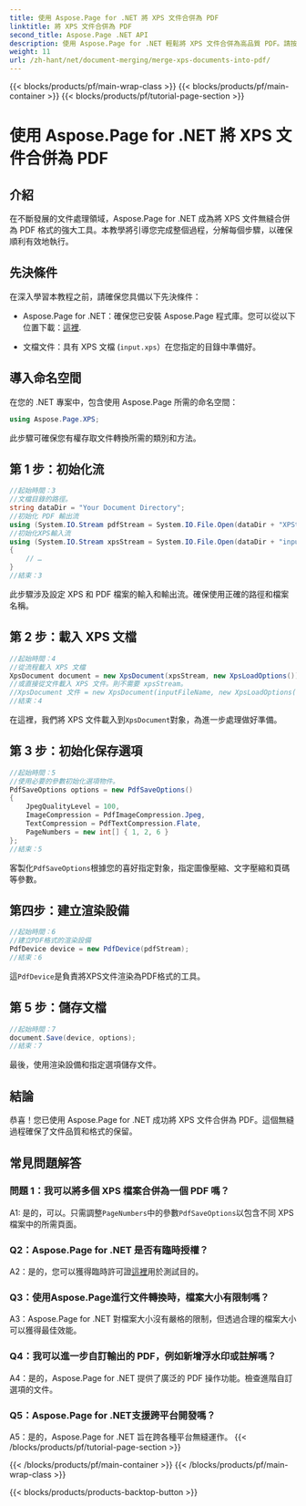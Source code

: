 ```yaml
---
title: 使用 Aspose.Page for .NET 將 XPS 文件合併為 PDF
linktitle: 將 XPS 文件合併為 PDF
second_title: Aspose.Page .NET API
description: 使用 Aspose.Page for .NET 輕鬆將 XPS 文件合併為高品質 PDF。請按照我們的逐步指南獲得流暢的文件轉換體驗。
weight: 11
url: /zh-hant/net/document-merging/merge-xps-documents-into-pdf/
---
```


{{< blocks/products/pf/main-wrap-class >}}
{{< blocks/products/pf/main-container >}}
{{< blocks/products/pf/tutorial-page-section >}}

# 使用 Aspose.Page for .NET 將 XPS 文件合併為 PDF

## 介紹

在不斷發展的文件處理領域，Aspose.Page for .NET 成為將 XPS 文件無縫合併為 PDF 格式的強大工具。本教學將引導您完成整個過程，分解每個步驟，以確保順利有效地執行。

## 先決條件

在深入學習本教程之前，請確保您具備以下先決條件：

-  Aspose.Page for .NET：確保您已安裝 Aspose.Page 程式庫。您可以從以下位置下載：[這裡](https://releases.aspose.com/page/net/).

- 文檔文件：具有 XPS 文檔 (`input.xps`）在您指定的目錄中準備好。

## 導入命名空間

在您的 .NET 專案中，包含使用 Aspose.Page 所需的命名空間：

```csharp
using Aspose.Page.XPS;
```

此步驟可確保您有權存取文件轉換所需的類別和方法。

## 第 1 步：初始化流

```csharp
//起始時間：3
//文檔目錄的路徑。
string dataDir = "Your Document Directory";
//初始化 PDF 輸出流
using (System.IO.Stream pdfStream = System.IO.File.Open(dataDir + "XPStoPDF_out.pdf", System.IO.FileMode.OpenOrCreate, System.IO.FileAccess.Write))
//初始化XPS輸入流
using (System.IO.Stream xpsStream = System.IO.File.Open(dataDir + "input.xps", System.IO.FileMode.Open))
{
    // …
}
//結束：3
```

此步驟涉及設定 XPS 和 PDF 檔案的輸入和輸出流。確保使用正確的路徑和檔案名稱。

## 第 2 步：載入 XPS 文檔

```csharp
//起始時間：4
//從流程載入 XPS 文檔
XpsDocument document = new XpsDocument(xpsStream, new XpsLoadOptions());
//或直接從文件載入 XPS 文件。則不需要 xpsStream。
//XpsDocument 文件 = new XpsDocument(inputFileName, new XpsLoadOptions());
//結束：4
```

在這裡，我們將 XPS 文件載入到`XpsDocument`對象，為進一步處理做好準備。

## 第 3 步：初始化保存選項

```csharp
//起始時間：5
//使用必要的參數初始化選項物件。
PdfSaveOptions options = new PdfSaveOptions()
{
    JpegQualityLevel = 100,
    ImageCompression = PdfImageCompression.Jpeg,
    TextCompression = PdfTextCompression.Flate,
    PageNumbers = new int[] { 1, 2, 6 }
};
//結束：5
```

客製化`PdfSaveOptions`根據您的喜好指定對象，指定圖像壓縮、文字壓縮和頁碼等參數。

## 第四步：建立渲染設備

```csharp
//起始時間：6
//建立PDF格式的渲染設備
PdfDevice device = new PdfDevice(pdfStream);
//結束：6
```

這`PdfDevice`是負責將XPS文件渲染為PDF格式的工具。

## 第 5 步：儲存文檔

```csharp
//起始時間：7
document.Save(device, options);
//結束：7
```

最後，使用渲染設備和指定選項儲存文件。

## 結論

恭喜！您已使用 Aspose.Page for .NET 成功將 XPS 文件合併為 PDF。這個無縫過程確保了文件品質和格式的保留。

## 常見問題解答

### 問題 1：我可以將多個 XPS 檔案合併為一個 PDF 嗎？

 A1: 是的，可以。只需調整`PageNumbers`中的參數`PdfSaveOptions`以包含不同 XPS 檔案中的所需頁面。

### Q2：Aspose.Page for .NET 是否有臨時授權？

 A2：是的，您可以獲得臨時許可證[這裡](https://purchase.aspose.com/temporary-license/)用於測試目的。

### Q3：使用Aspose.Page進行文件轉換時，檔案大小有限制嗎？

A3：Aspose.Page for .NET 對檔案大小沒有嚴格的限制，但透過合理的檔案大小可以獲得最佳效能。

### Q4：我可以進一步自訂輸出的 PDF，例如新增浮水印或註解嗎？

A4：是的，Aspose.Page for .NET 提供了廣泛的 PDF 操作功能。檢查進階自訂選項的文件。

### Q5：Aspose.Page for .NET支援跨平台開發嗎？

A5：是的，Aspose.Page for .NET 旨在跨各種平台無縫運作。
{{< /blocks/products/pf/tutorial-page-section >}}

{{< /blocks/products/pf/main-container >}}
{{< /blocks/products/pf/main-wrap-class >}}

{{< blocks/products/products-backtop-button >}}
